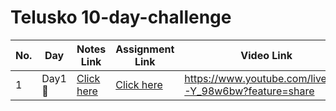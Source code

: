 # Telusko 10-day-challenge
| No. 	| **Day**                     	| **Notes Link**                                   	              | **Assignment Link**      | **Video Link** |
|-----	|-----------------------------	|---------------------------------------------------------------	|-----------------| -------|
| 1   	| Day1 :rocket: 	                        | [Click here](./DAY1/Day1.md/) 	                      | [Click here](./DAY1/Assignment1.md/) 	| https://www.youtube.com/live/q7-Y_98w6bw?feature=share |
